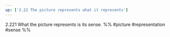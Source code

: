 ```yaml
---
up: ['2.22 The picture represents what it represents']
---
```

2.221 What the picture represents is its sense.
%%
#picture #representation #sense %%